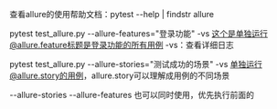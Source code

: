 查看allure的使用帮助文档：pytest --help | findstr allure

pytest test_allure.py  --allure-features="登录功能" -vs
这个是单独运行@allure.feature标题是登录功能的所有用例
-vs：查看详细日志


pytest test_allure.py  --allure-stories="测试成功的场景" -vs
单独运行@allure.story的用例，allure.story可以理解成用例的不同场景


--allure-stories --allure-features 也可以同时使用，优先执行前面的
